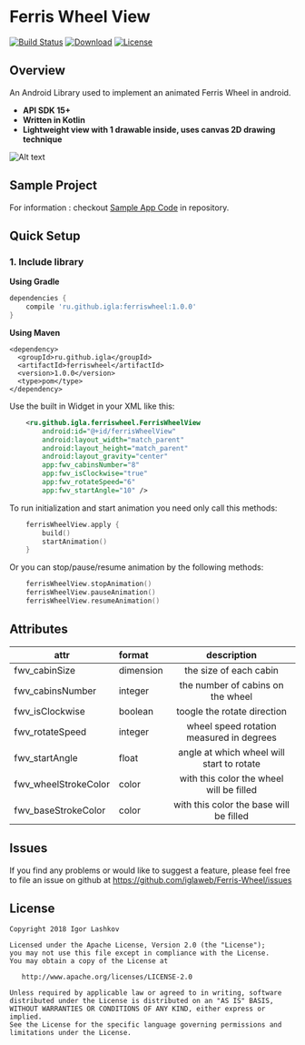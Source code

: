 # Ferris Wheel View

[![Build Status][build-status-svg]][build-status-link]
[![Download](https://api.bintray.com/packages/iglaweb/maven/Ferris-Wheel/images/download.svg)](https://bintray.com/iglaweb/maven/Ferris-Wheel/_latestVersion)
[![License](https://img.shields.io/badge/license-Apache%202-4EB1BA.svg?style=flat-square)](https://www.apache.org/licenses/LICENSE-2.0.html)


## Overview

An Android Library used to implement an animated Ferris Wheel in android.

- **API SDK 15+**
- **Written in Kotlin**
- **Lightweight view with 1 drawable inside, uses canvas 2D drawing technique**

![Alt text](/preview/video_wheel_demo.gif "Sample")

## Sample Project

For information : checkout [Sample App Code](https://github.com/iglaweb/Ferris-Wheel/tree/master/sample/) in repository.


## Quick Setup

### 1. Include library

**Using Gradle**

``` gradle
dependencies {
    compile 'ru.github.igla:ferriswheel:1.0.0'
}
```

**Using Maven**

``` maven
<dependency>
  <groupId>ru.github.igla</groupId>
  <artifactId>ferriswheel</artifactId>
  <version>1.0.0</version>
  <type>pom</type>
</dependency>
```

Use the built in Widget in your XML like this:

```xml
    <ru.github.igla.ferriswheel.FerrisWheelView
        android:id="@+id/ferrisWheelView"
        android:layout_width="match_parent"
        android:layout_height="match_parent"
        android:layout_gravity="center"
        app:fwv_cabinsNumber="8"
        app:fwv_isClockwise="true"
        app:fwv_rotateSpeed="6"
        app:fwv_startAngle="10" />
```


To run initialization and start animation you need only call this methods:

``` kotlin
    ferrisWheelView.apply {
        build()
        startAnimation()
    }
```

Or you can stop/pause/resume animation by the following methods:
``` kotlin
    ferrisWheelView.stopAnimation()
    ferrisWheelView.pauseAnimation()
    ferrisWheelView.resumeAnimation()
```


## Attributes
|attr|format|description|
|---|:---|:---:|
|fwv_cabinSize|dimension|the size of each cabin|
|fwv_cabinsNumber|integer|the number of cabins on the wheel|
|fwv_isClockwise|boolean|toogle the rotate direction|
|fwv_rotateSpeed|integer|wheel speed rotation measured in degrees|
|fwv_startAngle|float|angle at which wheel will start to rotate|
|fwv_wheelStrokeColor|color|with this color the wheel will be filled|
|fwv_baseStrokeColor|color|with this color the base will be filled|


Issues
------

If you find any problems or would like to suggest a feature, please
feel free to file an issue on github at
https://github.com/iglaweb/Ferris-Wheel/issues

## License

    Copyright 2018 Igor Lashkov

    Licensed under the Apache License, Version 2.0 (the "License");
    you may not use this file except in compliance with the License.
    You may obtain a copy of the License at

       http://www.apache.org/licenses/LICENSE-2.0

    Unless required by applicable law or agreed to in writing, software
    distributed under the License is distributed on an "AS IS" BASIS,
    WITHOUT WARRANTIES OR CONDITIONS OF ANY KIND, either express or implied.
    See the License for the specific language governing permissions and
    limitations under the License.

 [build-status-svg]: https://travis-ci.org/iglaweb/Ferris-Wheel.svg?branch=master
 [build-status-link]: https://travis-ci.org/iglaweb/Ferris-Wheel
 [license-svg]: https://img.shields.io/badge/license-APACHE-lightgrey.svg
 [license-link]: https://github.com/iglaweb/Ferris-Wheel/blob/master/LICENSE